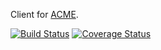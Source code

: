 Client for [ACME](https://datatracker.ietf.org/wg/acme/charter/).

[![Build Status](https://travis-ci.org/hildjj/node-acme.svg?branch=master)](https://travis-ci.org/hildjj/node-acme)
[![Coverage Status](https://coveralls.io/repos/hildjj/node-acme/badge.svg?branch=master&service=github)](https://coveralls.io/github/hildjj/node-acme?branch=master)
